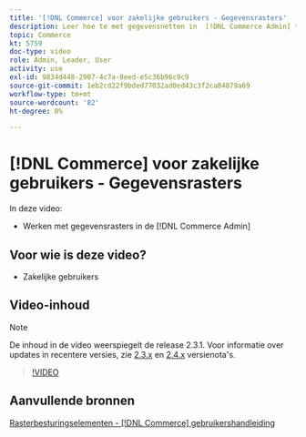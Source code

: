 ```yaml
---
title: '[!DNL Commerce] voor zakelijke gebruikers - Gegevensrasters'
description: Leer hoe te met gegevensnetten in  [!DNL Commerce Admin] te werken.
topic: Commerce
kt: 5759
doc-type: video
role: Admin, Leader, User
activity: use
exl-id: 9834d448-2907-4c7a-8eed-e5c36b96c9c9
source-git-commit: 1eb2cd22f9bded77032ad0ed43c3f2ca84879a69
workflow-type: tm+mt
source-wordcount: '82'
ht-degree: 0%

---
```


# [!DNL Commerce] voor zakelijke gebruikers - Gegevensrasters

In deze video:

- Werken met gegevensrasters in de [!DNL Commerce Admin]

## Voor wie is deze video?

- Zakelijke gebruikers

## Video-inhoud

>[!NOTE]
>
>De inhoud in de video weerspiegelt de release 2.3.1. Voor informatie over updates in recentere versies, zie [ 2.3.x](https://devdocs.magento.com/guides/v2.3/release-notes/bk-release-notes.html) en [2.4.x](https://devdocs.magento.com/guides/v2.4/release-notes/bk-release-notes.html) versienota&#39;s.

>[!VIDEO](https://video.tv.adobe.com/v/35960?quality=12&learn=on)

## Aanvullende bronnen

[Rasterbesturingselementen -  [!DNL Commerce] gebruikershandleiding](https://docs.magento.com/user-guide/stores/admin-grid-controls.html)
